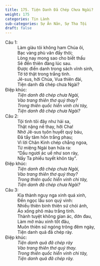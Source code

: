 ```yaml
---
title: 175. Tiện Danh Đã Chép Chưa Ngài?
weight: 175
categories: Tin Lành
sub-categories: Sự Ăn Năn, Sự Tha Tội
draft: false
---
```

<dl><dt>Câu 1:</dt><dd data-verse="1">Làm giàu tôi không ham Chúa ôi, <br/>Bạc vàng phù vân đấy thôi; <br/>Lòng nay mong sao cho biết thấu <br/>Sẽ đến thiên đàng lúc sau. <br/>Được điền danh trong sách vĩnh sinh, <br/>Tờ tờ thật trong trắng tinh. <br/>Jê-sus, hỡi Chúa, Vua thiên đài, <br/>Tiện danh đã chép chưa Ngài? </dd><dt>Điệp khúc:</dt><dd data-chorus="1"><em>Tiện danh đã chép chưa Ngài, <br/>Vào trang thiên thơ quý thay? <br/>Trong thiên quốc hiển vinh chi tày, <br/>Tiện danh đã chép chưa Ngài? </em></dd><dt>Câu 2:</dt><dd data-verse="2">Tội tình tôi đây như hải sa, <br/>Thật nặng nề thay, hỡi Cha! <br/>Nhờ Jê-sus tuôn huyết quý báu, <br/>Đã tẩy tâm hồn trắng phau; <br/>Vì lời Chân Kinh chép chẳng ngoa, <br/>Từ miệng Ngài ban hứa ra: <br/>“Dầu ngươi ác uế như son rày, <br/>Nầy Ta phiếu tuyết khôn tày". </dd><dt>Điệp khúc:</dt><dd data-chorus="1"><em>Tiện danh đã chép chưa Ngài, <br/>Vào trang thiên thơ quý thay? <br/>Trong thiên quốc hiển vinh chi tày, <br/>Tiện danh đã chép chưa Ngài? </em></dd><dt>Câu 3:</dt><dd data-verse="3">Kìa thành nguy nga xinh quá xinh, <br/>Đền ngọc lầu son quý vinh: <br/>Nhiều thiên binh thiên sứ chói ánh, <br/>Áo xống phô màu trắng tinh. <br/>Thành tuyệt không gian ác, đớn đau, <br/>Làm mờ màu xinh tốt đâu, <br/>Muôn thiên sứ ngóng trông đêm ngày, <br/>Tiện danh quả đã chép rày. </dd><dt>Điệp khúc:</dt><dd data-chorus="2"><em>Tiện danh quả đã chép rày <br/>Vào trang thiên thơ quý thay. <br/>Trong thiên quốc hiển vinh chi tày, <br/>Tiện danh quả đã chép rày. </em></dd></dl>